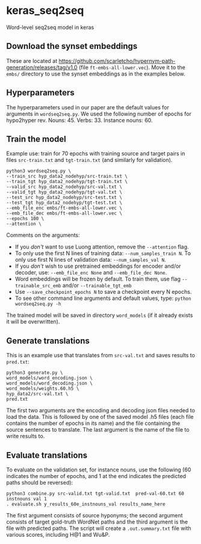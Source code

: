 # keras_seq2seq
Word-level seq2seq model in keras

## Download the synset embeddings

These are located at https://github.com/scarletcho/hypernym-path-generation/releases/tag/v1.0 (file `ft-embs-all-lower.vec`). Move it to the `embs/` directory to use the synset embeddings as in the examples below.

## Hyperparameters

The hyperparameters used in our paper are the default values for arguments in `wordseq2seq.py`. We used the following number of epochs for hypo2hyper rev. Nouns: 45. Verbs: 33. Instance nouns: 60.

## Train the model

Example use: train for 70 epochs with training source and target pairs in files `src-train.txt` and `tgt-train.txt` (and similarly for validation).

```
python3 wordseq2seq.py \
--train_src hyp_data2_nodehyp/src-train.txt \
--train_tgt hyp_data2_nodehyp/tgt-train.txt \
--valid_src hyp_data2_nodehyp/src-val.txt \
--valid_tgt hyp_data2_nodehyp/tgt-val.txt \
--test_src hyp_data2_nodehyp/src-test.txt \
--test_tgt hyp_data2_nodehyp/tgt-test.txt \
--emb_file_enc embs/ft-embs-all-lower.vec \
--emb_file_dec embs/ft-embs-all-lower.vec \
--epochs 100 \
--attention \
```

Comments on the arguments:

- If you *don't* want to use Luong attention, remove the `--attention` flag.
- To only use the first N lines of training data: `--num_samples_train N`. To only use first N lines of validation data: `--num_samples_val N`.
- If you *don't* wish to use pretrained embeddings for encoder and/or decoder, use: `--emb_file_enc None` and `--emb_file_dec None`.
- Word embeddings will be frozen by default. To train them, use flag `--trainable_src_emb` and/or `--trainable_tgt_emb`
- Use `--save_checkpoint_epochs N` to save a checkpoint every N epochs.
- To see other command line arguments and default values, type:
 ```python wordseq2seq.py -h```

The trained model will be saved in directory `word_models` (if it already exists it will be overwritten).

## Generate translations

This is an example use that translates from `src-val.txt` and saves results to `pred.txt`:

```
python3 generate.py \
word_models/word_encoding.json \
word_models/word_decoding.json \
word_models/weights.60.h5 \
hyp_data2/src-val.txt \
pred.txt
```

The first two arguments are the encoding and decoding json files needed to load the data.  This is followed by one of the saved model .h5 files (each file contains the number of epochs in its name) and the file containing the source sentences to translate. The last argument is the name of the file to write results to.

## Evaluate translations

To evaluate on the validation set, for instance nouns, use the following (60 indicates the number of epochs, and 1 at the end indicates the predicted paths should be reversed):

```
python3 combine.py src-valid.txt tgt-valid.txt  pred-val-60.txt 60 instnouns val 1
. evaluate.sh y_results_60e_instnouns_val results_name_here
```

The first argument consists of source hyponyms; the second argument consists of target gold-truth WordNet paths and the third argument is the file with predicted paths.
The script will create a `.out.summary.txt` file with various scores, including H@1 and Wu&P.

